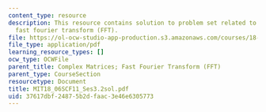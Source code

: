 ```yaml
---
content_type: resource
description: This resource contains solution to problem set related to complex matrices;
  fast fourier transform (FFT).
file: https://ol-ocw-studio-app-production.s3.amazonaws.com/courses/18-06sc-linear-algebra-fall-2011/37617dbf24875b2dfaac3e46e6305773_MIT18_06SCF11_Ses3.2sol.pdf
file_type: application/pdf
learning_resource_types: []
ocw_type: OCWFile
parent_title: Complex Matrices; Fast Fourier Transform (FFT)
parent_type: CourseSection
resourcetype: Document
title: MIT18_06SCF11_Ses3.2sol.pdf
uid: 37617dbf-2487-5b2d-faac-3e46e6305773
---
```

